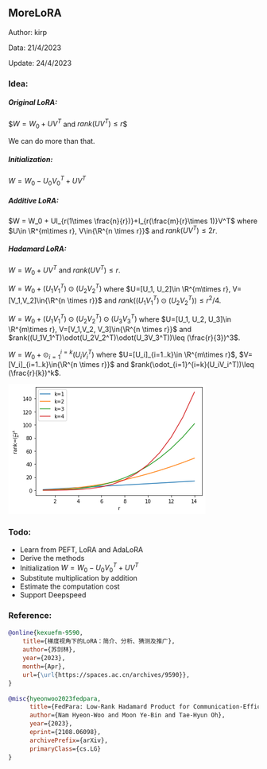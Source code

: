 ## MoreLoRA

Author: kirp

Data: 21/4/2023

Update:  24/4/2023

### Idea:

##### Original LoRA:

$$W = W_0 + UV^T$ and $rank(UV^T)\leq r$$

We can do more than that.

##### Initialization:

$W = W_0 - U_0{V_0}^T + UV^T$

##### Additive LoRA:

$W = W_0 + UI_{r(1\times \frac{n}{r})}+I_{r(\frac{m}{r}\times 1)}V^T$ where $U\in \R^{m\times r}, V\in{\R^{n \times r}}$ and $rank(UV^T)\leq 2r$. 

##### Hadamard LoRA:

$W = W_0 + UV^T$ and $rank(UV^T)\leq r$. 

$W = W_0 + (U_1V_1^T)\odot(U_2V_2^T)$ where $U=[U_1, U_2]\in \R^{m\times r}, V=[V_1,V_2]\in{\R^{n \times r}}$ and $rank( (U_1V_1^T)\odot(U_2V_2^T))\leq r^2/4$. 

$W = W_0 + (U_1V_1^T)\odot(U_2V_2^T)\odot(U_3V_3^T)$ where $U=[U_1, U_2, U_3]\in \R^{m\times r}, V=[V_1,V_2, V_3]\in{\R^{n \times r}}$ and $rank((U_1V_1^T)\odot(U_2V_2^T)\odot(U_3V_3^T))\leq (\frac{r}{3})^3$. 

$W = W_0 + \odot_{i=1}^{i=k}(U_iV_i^T)$ where $U=[U_i]_{i=1..k}\in \R^{m\times r}$, $V=[V_i]_{i=1..k}\in{\R^{n \times r}}$ and $rank(\odot_{i=1}^{i=k}(U_iV_i^T))\leq (\frac{r}{k})^k$. 


![r vs rank](\asset\r-vs-rank.png)

### Todo:

- Learn from PEFT, LoRA and AdaLoRA
- Derive the methods
- Initialization $W = W_0 - U_0{V_0}^T + UV^T$
- Substitute multiplication by addition
- Estimate the computation cost
- Support Deepspeed

### Reference:

```bibtex
@online{kexuefm-9590,
    title={梯度视角下的LoRA：简介、分析、猜测及推广},
    author={苏剑林},
    year={2023},
    month={Apr},
    url={\url{https://spaces.ac.cn/archives/9590}},
}
```

```bibtex
@misc{hyeonwoo2023fedpara,
      title={FedPara: Low-Rank Hadamard Product for Communication-Efficient Federated Learning}, 
      author={Nam Hyeon-Woo and Moon Ye-Bin and Tae-Hyun Oh},
      year={2023},
      eprint={2108.06098},
      archivePrefix={arXiv},
      primaryClass={cs.LG}
}
```

